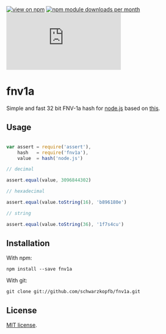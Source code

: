 [![view on npm](http://img.shields.io/npm/v/fnv1a.svg?style=flat-square)](https://www.npmjs.com/package/fnv1a)
[![npm module downloads per month](http://img.shields.io/npm/dm/fnv1a.svg?style=flat-square)](https://www.npmjs.com/package/fnv1a)
![Analytics](https://ga-beacon.appspot.com/UA-66872036-1/fnv1a/Readme.md?pixel)

# fnv1a

Simple and fast 32 bit FNV-1a hash for [node.js](http://nodejs.org) based on [this](http://isthe.com/chongo/tech/comp/fnv/).

## Usage

```js

var assert = require('assert'), 
    hash   = require('fnv1a'),
    value  = hash('node.js')

// decimal

assert.equal(value, 3096844302)

// hexadecimal

assert.equal(value.toString(16), 'b896180e')

// string

assert.equal(value.toString(36), '1f7s4cu')

```

## Installation

With npm:

    npm install --save fnv1a
    
With git:
    
    git clone git://github.com/schwarzkopfb/fnv1a.git

## License

[MIT license](https://github.com/schwarzkopfb/fnv1a/blob/master/LICENSE).

